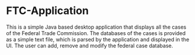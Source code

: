 # FTC-Application
This is a simple Java based desktop application that displays all the cases of the Federal Trade Commission. The databases of the cases is provided as a simple text file, which is parsed by the application and displayed in the UI. The user can add, remove and modify the federal case database. 
